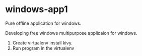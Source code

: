 # windows-app1
Pure offline application for windows.


Developing free windows multipurpose applicaion for windows.
1. Create virtualenv install kivy.
2. Run program in the virtualenv
